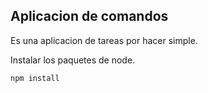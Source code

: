 ## Aplicacion de comandos

Es una aplicacion de tareas por hacer simple.

Instalar los paquetes de node.

```
npm install
```